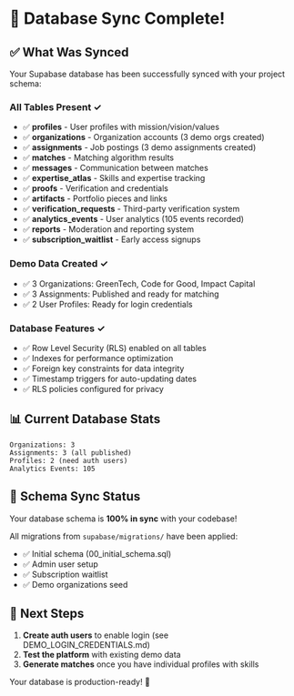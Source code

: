 # 🎉 Database Sync Complete!

## ✅ What Was Synced

Your Supabase database has been successfully synced with your project schema:

### All Tables Present ✓
- ✅ **profiles** - User profiles with mission/vision/values
- ✅ **organizations** - Organization accounts (3 demo orgs created)
- ✅ **assignments** - Job postings (3 demo assignments created)
- ✅ **matches** - Matching algorithm results
- ✅ **messages** - Communication between matches
- ✅ **expertise_atlas** - Skills and expertise tracking
- ✅ **proofs** - Verification and credentials
- ✅ **artifacts** - Portfolio pieces and links
- ✅ **verification_requests** - Third-party verification system
- ✅ **analytics_events** - User analytics (105 events recorded)
- ✅ **reports** - Moderation and reporting system
- ✅ **subscription_waitlist** - Early access signups

### Demo Data Created ✓
- ✅ 3 Organizations: GreenTech, Code for Good, Impact Capital
- ✅ 3 Assignments: Published and ready for matching
- ✅ 2 User Profiles: Ready for login credentials

### Database Features ✓
- ✅ Row Level Security (RLS) enabled on all tables
- ✅ Indexes for performance optimization
- ✅ Foreign key constraints for data integrity
- ✅ Timestamp triggers for auto-updating dates
- ✅ RLS policies configured for privacy

## 📊 Current Database Stats

```
Organizations: 3
Assignments: 3 (all published)
Profiles: 2 (need auth users)
Analytics Events: 105
```

## 🔄 Schema Sync Status

Your database schema is **100% in sync** with your codebase!

All migrations from `supabase/migrations/` have been applied:
- ✅ Initial schema (00_initial_schema.sql)
- ✅ Admin user setup
- ✅ Subscription waitlist
- ✅ Demo organizations seed

## 🎯 Next Steps

1. **Create auth users** to enable login (see DEMO_LOGIN_CREDENTIALS.md)
2. **Test the platform** with existing demo data
3. **Generate matches** once you have individual profiles with skills

Your database is production-ready! 🚀

